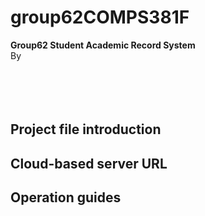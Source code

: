 # group62COMPS381F
**Group62 Student Academic Record System**<br />
By
<br />
<br />
<br />
<br />
<br />
## Project file introduction
## Cloud-based server URL
## Operation guides
